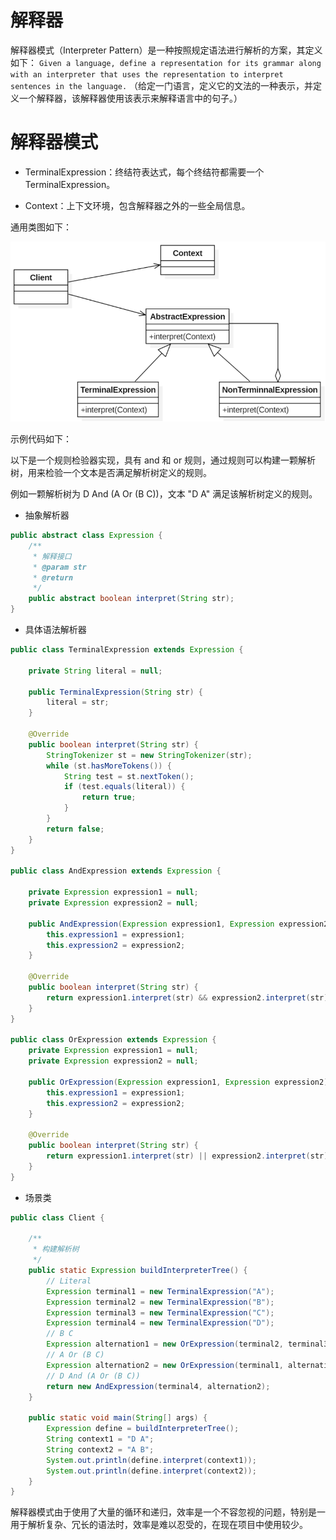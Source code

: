 # 解释器

解释器模式（Interpreter Pattern）是一种按照规定语法进行解析的方案，其定义如下：
`Given a language, define a representation for its grammar along with an interpreter that uses the representation to interpret sentences in the language.`
（给定一门语言，定义它的文法的一种表示，并定义一个解释器，该解释器使用该表示来解释语言中的句子。）

# 解释器模式

- TerminalExpression：终结符表达式，每个终结符都需要一个 TerminalExpression。

- Context：上下文环境，包含解释器之外的一些全局信息。

通用类图如下：

<div align="left">
    <img src="https://github.com/lazecoding/Note/blob/main/images/pattern/解释器模式通用类图.png" width="600px">
</div>

示例代码如下：

以下是一个规则检验器实现，具有 and 和 or 规则，通过规则可以构建一颗解析树，用来检验一个文本是否满足解析树定义的规则。

例如一颗解析树为 D And (A Or (B C))，文本 "D A" 满足该解析树定义的规则。

- 抽象解析器

```java
public abstract class Expression {
    /**
     * 解释接口
     * @param str
     * @return
     */
    public abstract boolean interpret(String str);
}
```

- 具体语法解析器

```java
public class TerminalExpression extends Expression {

    private String literal = null;

    public TerminalExpression(String str) {
        literal = str;
    }

    @Override
    public boolean interpret(String str) {
        StringTokenizer st = new StringTokenizer(str);
        while (st.hasMoreTokens()) {
            String test = st.nextToken();
            if (test.equals(literal)) {
                return true;
            }
        }
        return false;
    }
}

public class AndExpression extends Expression {

    private Expression expression1 = null;
    private Expression expression2 = null;

    public AndExpression(Expression expression1, Expression expression2) {
        this.expression1 = expression1;
        this.expression2 = expression2;
    }

    @Override
    public boolean interpret(String str) {
        return expression1.interpret(str) && expression2.interpret(str);
    }
}

public class OrExpression extends Expression {
    private Expression expression1 = null;
    private Expression expression2 = null;

    public OrExpression(Expression expression1, Expression expression2) {
        this.expression1 = expression1;
        this.expression2 = expression2;
    }

    @Override
    public boolean interpret(String str) {
        return expression1.interpret(str) || expression2.interpret(str);
    }
}
```

- 场景类

```java
public class Client {

    /**
     * 构建解析树
     */
    public static Expression buildInterpreterTree() {
        // Literal
        Expression terminal1 = new TerminalExpression("A");
        Expression terminal2 = new TerminalExpression("B");
        Expression terminal3 = new TerminalExpression("C");
        Expression terminal4 = new TerminalExpression("D");
        // B C
        Expression alternation1 = new OrExpression(terminal2, terminal3);
        // A Or (B C)
        Expression alternation2 = new OrExpression(terminal1, alternation1);
        // D And (A Or (B C))
        return new AndExpression(terminal4, alternation2);
    }

    public static void main(String[] args) {
        Expression define = buildInterpreterTree();
        String context1 = "D A";
        String context2 = "A B";
        System.out.println(define.interpret(context1));
        System.out.println(define.interpret(context2));
    }
}
```

解释器模式由于使用了大量的循环和递归，效率是一个不容忽视的问题，特别是一用于解析复杂、冗长的语法时，效率是难以忍受的，在现在项目中使用较少。